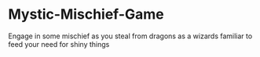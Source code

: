 # Mystic-Mischief-Game
Engage in some mischief as you steal from dragons as a wizards familiar to feed your need for shiny things
